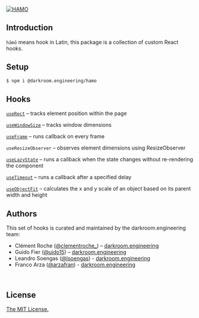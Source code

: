 [![HAMO](https://assets.darkroom.engineering/hamo/header.png)](https://github.com/darkroomengineering/hamo)

<!-- <p align="center">
  <a aria-label="Vercel logo" href="https://vercel.com">
    <img src="https://badgen.net/badge/icon/Next?icon=zeit&label&color=black&labelColor=black">
  </a>
  <br/>
  <a aria-label="NPM version" href="https://www.npmjs.com/package/swr">
    <img alt="" src="https://badgen.net/npm/v/swr?color=black&labelColor=black">
  </a>
  <a aria-label="Package size" href="https://bundlephobia.com/result?p=swr">
    <img alt="" src="https://badgen.net/bundlephobia/minzip/swr?color=black&labelColor=black">
  </a>
  <a aria-label="License" href="https://github.com/vercel/swr/blob/main/LICENSE">
    <img alt="" src="https://badgen.net/npm/license/swr?color=black&labelColor=black">
  </a>
</p> -->

## Introduction

`hāmō` means hook in Latin, this package is a collection of custom React hooks.

## Setup

```bash
$ npm i @darkroom.engineering/hamo
```

## Hooks

[`useRect`](https://github.com/darkroomengineering/hamo/blob/main/src/hooks/use-rect/README.md) – tracks element position within the page

[`useWindowSize`](https://github.com/darkroomengineering/hamo/blob/main/src/hooks/use-window-size/README.md) – tracks window dimensions

[`useFrame`](https://github.com/darkroomengineering/hamo/blob/main/src/hooks/use-frame/README.md) – runs callback on every frame

`useResizeObserver` – observes element dimensions using ResizeObserver

[`useLazyState`](https://github.com/darkroomengineering/hamo/blob/main/src/hooks/use-lazy-state/README.md) – runs a callback when the state changes without re-rendering the component

[`useTimeout`](https://github.com/darkroomengineering/hamo/blob/main/src/hooks/use-timeout/README.md) – runs a callback after a specified delay

[`useObjectFit`](https://github.com/darkroomengineering/hamo/blob/main/src/hooks/use-object-fit/README.md) – calculates the x and y scale of an object based on its parent width and height

<!-- `useOutsideClickEvent` – trigger a callback when user clicks outside of a reference node.

`useDebug` – returns true if #debug, ?debug or /\_debug is present in the url.

`useDocumentReadyState` – returns `document.readyState`.

`useInterval` – run a callback every x milliseconds.

`useIsClient` – returns true if window is defined.

`useIsTouchDevice` – returns true if client is using a touch-capable device.

`useIntersectionObserver` – returns a setRef and the `intersection` object, which will have the method `.intersecting` as true or false depending on the configurations passed to the hook.

`useMediaQuery` – css-like media query support in Javascript.

`useSlots` – brings vue `slots` to react -->

## Authors

This set of hooks is curated and maintained by the darkroom.engineering team:

- Clément Roche ([@clementroche\_](https://twitter.com/clementroche_)) – [darkroom.engineering](https://darkroom.engineering)
- Guido Fier ([@uido15](https://twitter.com/uido15)) – [darkroom.engineering](https://darkroom.engineering)
- Leandro Soengas ([@lsoengas](https://twitter.com/lsoengas)) - [darkroom.engineering](https://darkroom.engineering)
- Franco Arza ([@arzafran](https://twitter.com/arzafran)) - [darkroom.engineering](https://darkroom.engineering)

<br/>

## License

[The MIT License.](https://opensource.org/licenses/MIT)
